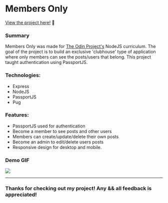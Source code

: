 # Members Only

<p><a href="https://kfig21.github.io/members_only/" target="_blank" rel="noopener noreferrer">View the project here!</a> 👀</p>


<h3>Summary</h3>
<p>Members Only was made for <a href="https://www.theodinproject.com/paths/full-stack-javascript/courses/nodejs/lessons/members-only" target="_blank" rel="noopener noreferrer">The Odin Project's</a> NodeJS curriculum. The goal of the project is to build an exclusive 'clubhouse' type of application where only members can see the posts/users that belong. This project taught authentication using PassportJS.</p>

 <h3>Technologies:</h3>
  <ul>
  <li>Express</li>
  <li>NodeJS</li>
  <li>PassportJS</li>
  <li>Pug</li>
 </ul>

 <h3>Features:</h3>
 <ul>
  <li>PassportJS used for authentication</li>
  <li>Become a member to see posts and other users</li>
  <li>Members can create/update/delete their own posts</li>
  <li>Become an admin to edit/delete users posts</li>
  <li>Responsive design for desktop and mobile.</li>
 </ul>
 
<h3>Demo GIF</h3>

![](demo.gif)

 ---

<h3>Thanks for checking out my project! Any && all feedback is appreciated!</h3>
